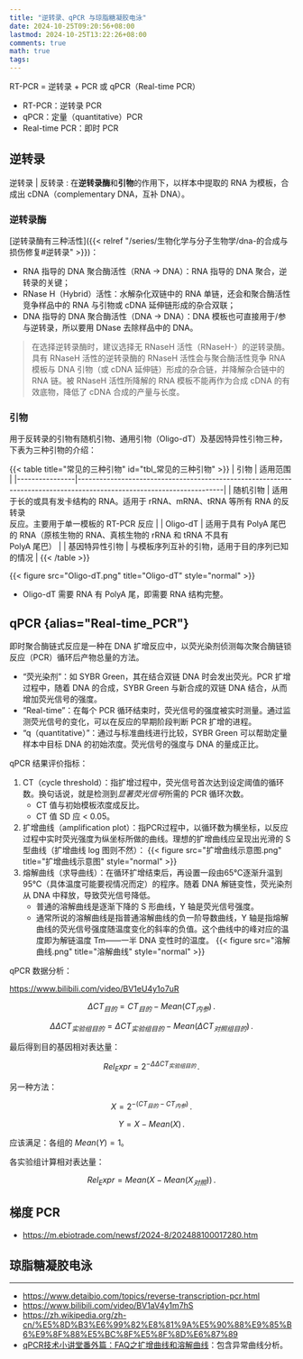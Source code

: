 ```yaml
---
title: "逆转录、qPCR 与琼脂糖凝胶电泳"
date: 2024-10-25T09:20:56+08:00
lastmod: 2024-10-25T13:22:26+08:00
comments: true
math: true
tags:
---
```


RT-PCR = 逆转录 + PCR 或 qPCR（Real-time PCR）

- RT-PCR：逆转录 PCR
- qPCR：定量（quantitative）PCR
- Real-time PCR：即时 PCR

<!--more-->

## 逆转录

逆转录 | 反转录
: 在**逆转录酶**和**引物**的作用下，以样本中提取的 RNA 为模板，合成出 cDNA（complementary DNA，互补 DNA）。

### 逆转录酶

[逆转录酶有三种活性]({{< relref "/series/生物化学与分子生物学/dna-的合成与损伤修复#逆转录" >}})：

- RNA 指导的 DNA 聚合酶活性（RNA → DNA）：RNA 指导的 DNA 聚合，逆转录的关键；
- RNase H（Hybrid）活性：水解杂化双链中的 RNA 单链，还会和聚合酶活性竞争样品中的 RNA 与引物或 cDNA 延伸链形成的杂合双联；
- DNA 指导的 DNA 聚合酶活性（DNA → DNA）：DNA 模板也可直接用于/参与逆转录，所以要用 DNase 去除样品中的 DNA。

> 在选择逆转录酶时，建议选择无 RNaseH 活性（RNaseH-）的逆转录酶。具有 RNaseH 活性的逆转录酶的 RNaseH 活性会与聚合酶活性竞争 RNA 模板与 DNA 引物（或 cDNA 延伸链）形成的杂合链，并降解杂合链中的 RNA 链。被 RNaseH 活性所降解的 RNA 模板不能再作为合成 cDNA 的有效底物，降低了 cDNA 合成的产量与长度。

### 引物

用于反转录的引物有随机引物、通用引物（Oligo-dT）及基因特异性引物三种，下表为三种引物的介绍：

{{< table title="常见的三种引物" id="tbl_常见的三种引物" >}}
| 引物           | 适用范围                                                                                                             |
|----------------|----------------------------------------------------------------------------------------------------------------------|
| 随机引物       | 适用于长的或具有发卡结构的 RNA。适用于 rRNA、mRNA、tRNA 等所有 RNA 的反转录<br/>反应。主要用于单一模板的 RT-PCR 反应 |
| Oligo-dT       | 适用于具有 PolyA 尾巴的 RNA（原核生物的 RNA、真核生物的 rRNA 和 tRNA 不具有<br/>PolyA 尾巴）                         |
| 基因特异性引物 | 与模板序列互补的引物，适用于目的序列已知的情况                                                                       |
{{< /table >}}

{{< figure src="Oligo-dT.png" title="Oligo-dT" style="normal" >}}

- Oligo-dT 需要 RNA 有 PolyA 尾，即需要 RNA 结构完整。

## qPCR {alias="Real-time\_PCR"}

即时聚合酶链式反应是一种在 DNA 扩增反应中，以荧光染剂侦测每次聚合酶链锁反应（PCR）循环后产物总量的方法。

- “荧光染剂”：如 SYBR Green，其在结合双链 DNA 时会发出荧光。PCR 扩增过程中，随着 DNA 的合成，SYBR Green 与新合成的双链 DNA 结合，从而增加荧光信号的强度。
- “Real-time”：在每个 PCR 循环结束时，荧光信号的强度被实时测量。通过监测荧光信号的变化，可以在反应的早期阶段判断 PCR 扩增的进程。
- “q（quantitative）”：通过与标准曲线进行比较，SYBR Green 可以帮助定量样本中目标 DNA 的初始浓度。荧光信号的强度与 DNA 的量成正比。

qPCR 结果评价指标：

1. CT（cycle threshold）：指扩增过程中，荧光信号首次达到设定阈值的循环数。换句话说，就是检测到*显著荧光信号*所需的 PCR 循环次数。
    - CT 值与初始模板浓度成反比。
    - CT 值 SD 应 \< 0.05。
2. 扩增曲线（amplification plot）：指PCR过程中，以循环数为横坐标，以反应过程中实时荧光强度为纵坐标所做的曲线。理想的扩增曲线应呈现出光滑的 S 型曲线（扩增曲线 log 图则不然）：
    {{< figure src="扩增曲线示意图.png" title="扩增曲线示意图" style="normal" >}}
3. 熔解曲线（求导曲线）：在循环扩增结束后，再设置一段由65℃逐渐升温到95℃（具体温度可能要视情况而定）的程序。随着 DNA 解链变性，荧光染剂从 DNA 中释放，导致荧光信号降低。
    - 普通的溶解曲线是逐渐下降的 S 形曲线，Y 轴是荧光信号强度。
    - 通常所说的溶解曲线是指普通溶解曲线的负一阶导数曲线，Y 轴是指熔解曲线的荧光信号强度随温度变化的斜率的负值。这个曲线中的峰对应的温度即为解链温度 Tm——一半 DNA 变性时的温度。
    {{< figure src="溶解曲线.png" title="溶解曲线" style="normal" >}}

qPCR 数据分析：

https://www.bilibili.com/video/BV1eU4y1o7uR

$$\Delta CT_{目的} = CT_{目的}-Mean(CT_{内参})
\,.$$

$$\Delta \Delta CT_{实验组目的} = \Delta CT_{实验组目的}-Mean(\Delta CT_{对照组目的})
\,.$$

最后得到目的基因相对表达量：

$$Rel_Expr = 2^{-\Delta \Delta CT_{实验组目的}}
\,.$$

另一种方法：

$$X = 2^{-(CT_{目的}-CT_{内参})}
\,.$$

$$Y = X - Mean(X)
\,.$$

应该满足：各组的 $Mean(Y)=1$。

各实验组计算相对表达量：

$$Rel_Expr = Mean(X - Mean(X_{对照}))
\,.$$

## 梯度 PCR

- https://m.ebiotrade.com/newsf/2024-8/202488100017280.htm

## 琼脂糖凝胶电泳



----

- https://www.detaibio.com/topics/reverse-transcription-pcr.html
- https://www.bilibili.com/video/BV1aV4y1m7hS
- https://zh.wikipedia.org/zh-cn/%E5%8D%B3%E6%99%82%E8%81%9A%E5%90%88%E9%85%B6%E9%8F%88%E5%BC%8F%E5%8F%8D%E6%87%89
- [qPCR技术小讲堂番外篇：FAQ之扩增曲线和溶解曲线](https://www.novoprotein.com.cn/rich-detail?articleId=992&title)：包含异常曲线分析。
